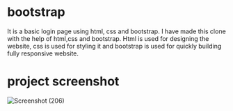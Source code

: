 #    bootstrap
It is a basic login page using html, css and bootstrap.
 I have made this clone with the help of html,css and bootstrap. Html is used for designing the website,
 css is used for styling it and bootstrap is used for quickly building fully responsive website.
 # project screenshot
![Screenshot (206)](https://user-images.githubusercontent.com/121561288/227912182-737f3f03-74ba-47b8-9531-09fb39e2561b.png)

